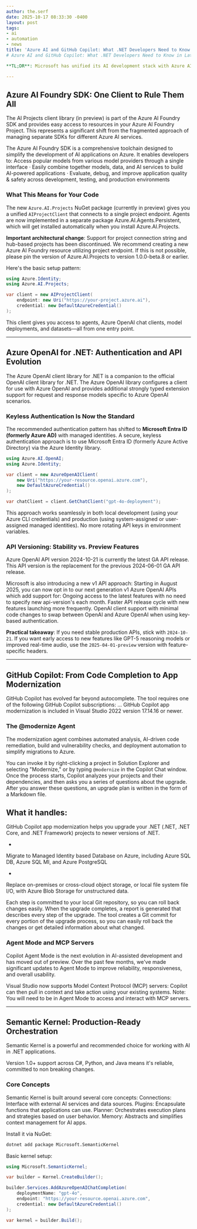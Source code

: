 ```yaml
---
author: the.serf
date: 2025-10-17 08:33:30 -0400
layout: post
tags:
- ai
- automation
- news
title: 'Azure AI and GitHub Copilot: What .NET Developers Need to Know in Late 2025'---
# Azure AI and GitHub Copilot: What .NET Developers Need to Know in Late 2025

**TL;DR**: Microsoft has unified its AI development stack with Azure AI Foundry SDK for .NET (in preview), expanded GitHub Copilot with app modernization agents in Visual Studio 2022 v17.14+, and introduced new Azure OpenAI API patterns. Key changes include keyless authentication via managed identity, new GPT-5 reasoning models, and Semantic Kernel reaching v1.0+ stability. If you're building AI-powered .NET apps, now is the time to consolidate around these tools.

---
```


## Azure AI Foundry SDK: One Client to Rule Them All


The AI Projects client library (in preview) is part of the Azure AI Foundry SDK and provides easy access to resources in your Azure AI Foundry Project.
 This represents a significant shift from the fragmented approach of managing separate SDKs for different Azure AI services.


The Azure AI Foundry SDK is a comprehensive toolchain designed to simplify the development of AI applications on Azure. It enables developers to: Access popular models from various model providers through a single interface · Easily combine together models, data, and AI services to build AI-powered applications · Evaluate, debug, and improve application quality & safety across development, testing, and production environments


### What This Means for Your Code

The new `Azure.AI.Projects` NuGet package (currently in preview) gives you a unified `AIProjectClient` that connects to a single project endpoint. 
Agents are now implemented in a separate package Azure.AI.Agents.Persistent, which will get installed automatically when you install Azure.AI.Projects.


**Important architectural change**: 
Support for project connection string and hub-based projects has been discontinued. We recommend creating a new Azure AI Foundry resource utilizing project endpoint. If this is not possible, please pin the version of Azure.AI.Projects to version 1.0.0-beta.8 or earlier.


Here's the basic setup pattern:

```csharp
using Azure.Identity;
using Azure.AI.Projects;

var client = new AIProjectClient(
    endpoint: new Uri("https://your-project.azure.ai"),
    credential: new DefaultAzureCredential()
);
```

This client gives you access to agents, Azure OpenAI chat clients, model deployments, and datasets—all from one entry point.

---

## Azure OpenAI for .NET: Authentication and API Evolution


The Azure OpenAI client library for .NET is a companion to the official OpenAI client library for .NET. The Azure OpenAI library configures a client for use with Azure OpenAI and provides additional strongly typed extension support for request and response models specific to Azure OpenAI scenarios.


### Keyless Authentication Is Now the Standard

The recommended authentication pattern has shifted to **Microsoft Entra ID (formerly Azure AD)** with managed identities. 
A secure, keyless authentication approach is to use Microsoft Entra ID (formerly Azure Active Directory) via the Azure Identity library.


```csharp
using Azure.AI.OpenAI;
using Azure.Identity;

var client = new AzureOpenAIClient(
    new Uri("https://your-resource.openai.azure.com"),
    new DefaultAzureCredential()
);

var chatClient = client.GetChatClient("gpt-4o-deployment");
```

This approach works seamlessly in both local development (using your Azure CLI credentials) and production (using system-assigned or user-assigned managed identities). No more rotating API keys in environment variables.

### API Versioning: Stability vs. Preview Features


Azure OpenAI API version 2024-10-21 is currently the latest GA API release. This API version is the replacement for the previous 2024-06-01 GA API release.


Microsoft is also introducing a new v1 API approach: 
Starting in August 2025, you can now opt in to our next generation v1 Azure OpenAI APIs which add support for: Ongoing access to the latest features with no need to specify new api-version's each month. Faster API release cycle with new features launching more frequently. OpenAI client support with minimal code changes to swap between OpenAI and Azure OpenAI when using key-based authentication.


**Practical takeaway**: If you need stable production APIs, stick with `2024-10-21`. If you want early access to new features like GPT-5 reasoning models or improved real-time audio, use the `2025-04-01-preview` version with feature-specific headers.

---

## GitHub Copilot: From Code Completion to App Modernization

GitHub Copilot has evolved far beyond autocomplete. 
The tool requires one of the following GitHub Copilot subscriptions: ... GitHub Copilot app modernization is included in Visual Studio 2022 version 17.14.16 or newer.


### The @modernize Agent


The modernization agent combines automated analysis, AI-driven code remediation, build and vulnerability checks, and deployment automation to simplify migrations to Azure.


You can invoke it by right-clicking a project in Solution Explorer and selecting "Modernize," or by typing `@modernize` in the Copilot Chat window. 
Once the process starts, Copilot analyzes your projects and their dependencies, and then asks you a series of questions about the upgrade. After you answer these questions, an upgrade plan is written in the form of a Markdown file.


**What it handles**:
- 
GitHub Copilot app modernization helps you upgrade your .NET (.NET, .NET Core, and .NET Framework) projects to newer versions of .NET.

- 
Migrate to Managed Identity based Database on Azure, including Azure SQL DB, Azure SQL MI, and Azure PostgreSQL

- 
Replace on-premises or cross-cloud object storage, or local file system file I/O, with Azure Blob Storage for unstructured data.


Each step is committed to your local Git repository, so you can roll back changes easily. 
When the upgrade completes, a report is generated that describes every step of the upgrade. The tool creates a Git commit for every portion of the upgrade process, so you can easily roll back the changes or get detailed information about what changed.


### Agent Mode and MCP Servers


Copilot Agent Mode is the next evolution in AI-assisted development and has moved out of preview. Over the past few months, we've made significant updates to Agent Mode to improve reliability, responsiveness, and overall usability.


Visual Studio now supports Model Context Protocol (MCP) servers: 
Copilot can then pull in context and take action using your existing systems. Note: You will need to be in Agent Mode to access and interact with MCP servers.


---

## Semantic Kernel: Production-Ready Orchestration


Semantic Kernel is a powerful and recommended choice for working with AI in .NET applications.
 
Version 1.0+ support across C#, Python, and Java means it's reliable, committed to non breaking changes.


### Core Concepts


Semantic Kernel is built around several core concepts: Connections: Interface with external AI services and data sources. Plugins: Encapsulate functions that applications can use. Planner: Orchestrates execution plans and strategies based on user behavior. Memory: Abstracts and simplifies context management for AI apps.


Install it via NuGet:

```bash
dotnet add package Microsoft.SemanticKernel
```

Basic kernel setup:

```csharp
using Microsoft.SemanticKernel;

var builder = Kernel.CreateBuilder();

builder.Services.AddAzureOpenAIChatCompletion(
    deploymentName: "gpt-4o",
    endpoint: "https://your-resource.openai.azure.com",
    credential: new DefaultAzureCredential()
);

var kernel = builder.Build();
```
